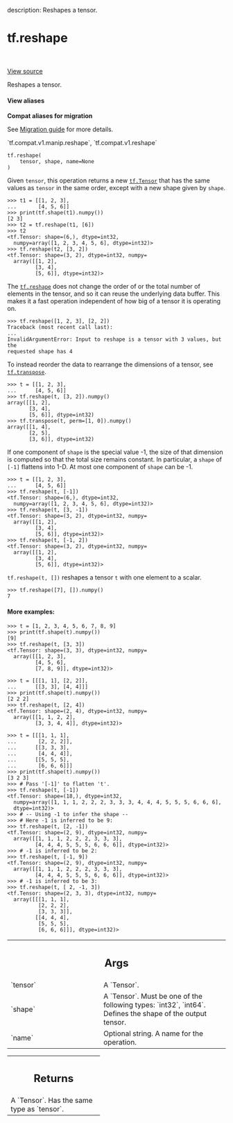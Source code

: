 description: Reshapes a tensor.

<div itemscope itemtype="http://developers.google.com/ReferenceObject">
<meta itemprop="name" content="tf.reshape" />
<meta itemprop="path" content="Stable" />
</div>

# tf.reshape

<!-- Insert buttons and diff -->

<table class="tfo-notebook-buttons tfo-api nocontent" align="left">

</table>

<a target="_blank" class="external" href="/code/stable/tensorflow/python/ops/array_ops.py">View source</a>



Reshapes a tensor.

<section class="expandable">
  <h4 class="showalways">View aliases</h4>
  <p>
<b>Compat aliases for migration</b>
<p>See
<a href="https://www.tensorflow.org/guide/migrate">Migration guide</a> for
more details.</p>
<p>`tf.compat.v1.manip.reshape`, `tf.compat.v1.reshape`</p>
</p>
</section>

<pre class="devsite-click-to-copy prettyprint lang-py tfo-signature-link">
<code>tf.reshape(
    tensor, shape, name=None
)
</code></pre>



<!-- Placeholder for "Used in" -->

Given `tensor`, this operation returns a new <a href="../tf/Tensor.md"><code>tf.Tensor</code></a> that has the same
values as `tensor` in the same order, except with a new shape given by
`shape`.

```
>>> t1 = [[1, 2, 3],
...       [4, 5, 6]]
>>> print(tf.shape(t1).numpy())
[2 3]
>>> t2 = tf.reshape(t1, [6])
>>> t2
<tf.Tensor: shape=(6,), dtype=int32,
  numpy=array([1, 2, 3, 4, 5, 6], dtype=int32)>
>>> tf.reshape(t2, [3, 2])
<tf.Tensor: shape=(3, 2), dtype=int32, numpy=
  array([[1, 2],
         [3, 4],
         [5, 6]], dtype=int32)>
```

The <a href="../tf/reshape.md"><code>tf.reshape</code></a> does not change the order of or the total number of elements
in the tensor, and so it can reuse the underlying data buffer. This makes it
a fast operation independent of how big of a tensor it is operating on.

```
>>> tf.reshape([1, 2, 3], [2, 2])
Traceback (most recent call last):
...
InvalidArgumentError: Input to reshape is a tensor with 3 values, but the
requested shape has 4
```

To instead reorder the data to rearrange the dimensions of a tensor, see
<a href="../tf/transpose.md"><code>tf.transpose</code></a>.

```
>>> t = [[1, 2, 3],
...      [4, 5, 6]]
>>> tf.reshape(t, [3, 2]).numpy()
array([[1, 2],
       [3, 4],
       [5, 6]], dtype=int32)
>>> tf.transpose(t, perm=[1, 0]).numpy()
array([[1, 4],
       [2, 5],
       [3, 6]], dtype=int32)
```

If one component of `shape` is the special value -1, the size of that
dimension is computed so that the total size remains constant.  In particular,
a `shape` of `[-1]` flattens into 1-D.  At most one component of `shape` can
be -1.

```
>>> t = [[1, 2, 3],
...      [4, 5, 6]]
>>> tf.reshape(t, [-1])
<tf.Tensor: shape=(6,), dtype=int32,
  numpy=array([1, 2, 3, 4, 5, 6], dtype=int32)>
>>> tf.reshape(t, [3, -1])
<tf.Tensor: shape=(3, 2), dtype=int32, numpy=
  array([[1, 2],
         [3, 4],
         [5, 6]], dtype=int32)>
>>> tf.reshape(t, [-1, 2])
<tf.Tensor: shape=(3, 2), dtype=int32, numpy=
  array([[1, 2],
         [3, 4],
         [5, 6]], dtype=int32)>
```

`tf.reshape(t, [])` reshapes a tensor `t` with one element to a scalar.

```
>>> tf.reshape([7], []).numpy()
7
```

#### More examples:



```
>>> t = [1, 2, 3, 4, 5, 6, 7, 8, 9]
>>> print(tf.shape(t).numpy())
[9]
>>> tf.reshape(t, [3, 3])
<tf.Tensor: shape=(3, 3), dtype=int32, numpy=
  array([[1, 2, 3],
         [4, 5, 6],
         [7, 8, 9]], dtype=int32)>
```

```
>>> t = [[[1, 1], [2, 2]],
...      [[3, 3], [4, 4]]]
>>> print(tf.shape(t).numpy())
[2 2 2]
>>> tf.reshape(t, [2, 4])
<tf.Tensor: shape=(2, 4), dtype=int32, numpy=
  array([[1, 1, 2, 2],
         [3, 3, 4, 4]], dtype=int32)>
```

```
>>> t = [[[1, 1, 1],
...       [2, 2, 2]],
...      [[3, 3, 3],
...       [4, 4, 4]],
...      [[5, 5, 5],
...       [6, 6, 6]]]
>>> print(tf.shape(t).numpy())
[3 2 3]
>>> # Pass '[-1]' to flatten 't'.
>>> tf.reshape(t, [-1])
<tf.Tensor: shape=(18,), dtype=int32,
  numpy=array([1, 1, 1, 2, 2, 2, 3, 3, 3, 4, 4, 4, 5, 5, 5, 6, 6, 6],
  dtype=int32)>
>>> # -- Using -1 to infer the shape --
>>> # Here -1 is inferred to be 9:
>>> tf.reshape(t, [2, -1])
<tf.Tensor: shape=(2, 9), dtype=int32, numpy=
  array([[1, 1, 1, 2, 2, 2, 3, 3, 3],
         [4, 4, 4, 5, 5, 5, 6, 6, 6]], dtype=int32)>
>>> # -1 is inferred to be 2:
>>> tf.reshape(t, [-1, 9])
<tf.Tensor: shape=(2, 9), dtype=int32, numpy=
  array([[1, 1, 1, 2, 2, 2, 3, 3, 3],
         [4, 4, 4, 5, 5, 5, 6, 6, 6]], dtype=int32)>
>>> # -1 is inferred to be 3:
>>> tf.reshape(t, [ 2, -1, 3])
<tf.Tensor: shape=(2, 3, 3), dtype=int32, numpy=
  array([[[1, 1, 1],
          [2, 2, 2],
          [3, 3, 3]],
         [[4, 4, 4],
          [5, 5, 5],
          [6, 6, 6]]], dtype=int32)>
```

<!-- Tabular view -->
 <table class="responsive fixed orange">
<colgroup><col width="214px"><col></colgroup>
<tr><th colspan="2"><h2 class="add-link">Args</h2></th></tr>

<tr>
<td>
`tensor`
</td>
<td>
A `Tensor`.
</td>
</tr><tr>
<td>
`shape`
</td>
<td>
A `Tensor`. Must be one of the following types: `int32`, `int64`.
Defines the shape of the output tensor.
</td>
</tr><tr>
<td>
`name`
</td>
<td>
Optional string. A name for the operation.
</td>
</tr>
</table>



<!-- Tabular view -->
 <table class="responsive fixed orange">
<colgroup><col width="214px"><col></colgroup>
<tr><th colspan="2"><h2 class="add-link">Returns</h2></th></tr>
<tr class="alt">
<td colspan="2">
A `Tensor`. Has the same type as `tensor`.
</td>
</tr>

</table>


